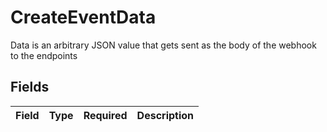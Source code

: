 # CreateEventData

Data is an arbitrary JSON value that gets sent as the body of the
webhook to the endpoints


## Fields

| Field       | Type        | Required    | Description |
| ----------- | ----------- | ----------- | ----------- |
